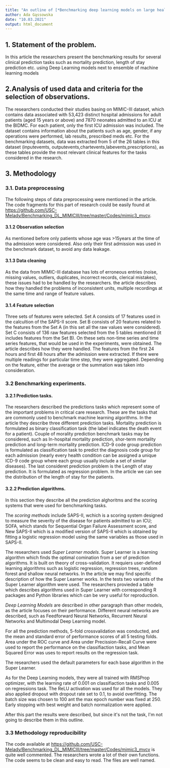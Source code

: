 ```yaml
---
title: "An outline of [*Benchmarking deep learning models on large healthcare datasets*](https://www.sciencedirect.com/science/article/pii/S1532046418300716)"
author: Ada Gąssowska
date: "10.03.2021"
output: html_document
---
```



## 1. Statement of the problem.

In this article the researchers present the benchmarking results for several clinical prediction tasks such as mortality prediction, length of stay prediction etc. using Deep Learning models next to ensemble of machine learning models

## 2.Analysis of used data and criteria for the selection of observations.

The researchers conducted their studies basing on MIMIC-III dataset, which contains data associated with 53,423 distinct hospital admissions for adult patients (aged 15 years or above) and 7870 neonates admitted to an ICU at the BIDMC. For each patient, only the first ICU admission was included. The dataset contains information about the patients such as age, gender, if any operations were performed, lab results, prescribed meds etc. For the benchmarking datasets, data was extracted from 5 of the 26 tables in this dataset (inputevemts, outputevents,chartevents,labevents,prescriptions), as these tables provide the most relevant clinical features for the tasks considered in the research.

## 3. Methodology

### 3.1. Data preprocessing 


The following steps of data preprocessing were mentioned in the article. The code fragments for this part of research could be easily found at https://github.com/USC-Melady/Benchmarking_DL_MIMICIII/tree/master/Codes/mimic3_mvcv.


#### 3.1.2 Observation selection

As mentioned before only patients whose age was >15years at the time of tha admission were considered. Also only their first admission was used in the benchmark dataset, to avoid any data leakage. 

#### 3.1.3 Data cleaning

As the data from MIMIC-III database has lots of erroneous entries (noise, missing values, outliers, duplicates, incorrect records, clerical mistakes), these issues had to be handled by the researchers. the article describes how they handled the problems of inconsistent units, multiple recordings at the same time and range of feature values. 

#### 3.1.4 Feature selection

Three sets of features were selected. Set A consists of 17 features used in the calcultion of the SAPS-II score. Set B consists of 20 features related to the features from the Set A (in this set all the raw values were considered). Set C consists of 136 raw features selected from the 5 tables mentioned (it includes features from the Set B). On these sets non-time series and time series features, that would be used in the experiments, were obtained. The article describes how they were handled. The features from the first 24 hours and first 48 hours after the admission were extracted. If there were multiple readings for particular time step, they were aggregated. Depending on the feature, either the average or the summation was taken into consideration. 


### 3.2 Benchmarking experiments.

#### 3.2.1 Prediction tasks.

The researchers described the predictions tasks which represent some of the important problems in critical care research. These are the tasks that are commonly used to benchmark machine learning algorithms. In the article they describe three different prediction tasks. Mortality prediction is formulated as binary classification task (the label indicates the death event for a patient). Couple of morality prediction benchmark tasks may be considered, such as In-hospital mortality prediction, shor-term mortality prediction and long-term mortality prediction. ICD-9 code group prediction is formulated as classification task to predict the diagnosis code group for each admission (nearly every health condition can be assigned a unique ICD-9 code group where each group usually include a set of similar diseases). The last consideret prediction problem is the Length of stay prediction. It is formulated as regression problem. In the article we can see the distribution of the length of stay for the patients. 


#### 3.2.2 Prediction algorithms. 

In this section they describe all the prediction alghoritms and the scoring systems that were used for benchmarking tasks. 


The *scoring methods* include SAPS-II, wchich is a scoring system designed to measure the severity of the disease for patients admitted to an ICU; SOFA, which stands for Sequential Organ Failure Assessment score, and New SAPS-II which is a modified version of SAPS-II which is obtained by fitting a logistic regression model using the same variables as those used in SAPS-II.

The researchers used *Super Learner models*. Super Learner is a learning algorithm which finds the optimal comination from a ser of prediction algorithms. It is built on theory of cross-validation. It requiers user-defined learning algorithms such as logistic regression, regression trees, random forest and shallow neural networks. In the article we may find specific description of how the Super Learner works. In the tests two variants of the Super Learner algorithm were used. The researchers provieded a table which describes algorithms used in Super Learner with corresponding R packages and Python libraries which can be very useful for reproduction. 

*Deep Learning Models* are described in other paragraph than other models, as the article focuses on their performance. Different neural networks are described, such as Feedforward Neural Networks, Recurrent Neural Networks and Multimodal Deep Learning model.

For all the prediction methods, 5-fold crossvalidation was conducted, and the mean and standard error of performance scores of all 5 testing folds. Area under the ROC curve and Area under Precission-Recall Curve were used to report the performance on the classifiaction tasks, and Mean Squared Error was uses to report results on the regression task. 

The researchers used the default parameters for each base algorithm in the Super Learner. 

As for the Deep Learning models, they were all trained with RMSProp  optimizer, with the learning rate of 0.001 on classifiaction tasks and 0.005 on regressions task. The ReLU activation was used for all the models. They also applied dropout with dropout rate set to 0.1, to avoid overfitting. The batch size was chosen to 100 ant the max epoch number was fixed at 250. Early stopping with best weight and batch normalization were applied. 

After this part the results were described, but since  it's not the task, I'm not going to describe them in this outline.

### 3.3 Methodology reproducibility

The code available at https://github.com/USC-Melady/Benchmarking_DL_MIMICIII/tree/master/Codes/mimic3_mvcv is quite well commented. The researchers wrote a lot of their own functions. The code seems to be clean and easy to read. The files are well named. 







